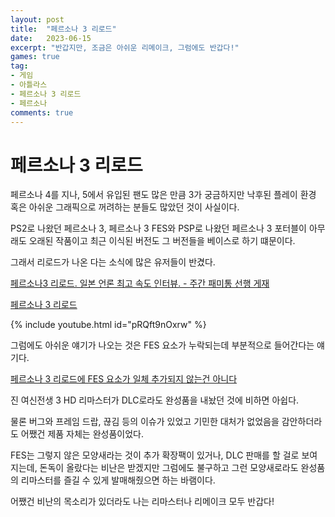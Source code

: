 ```yaml
---
layout: post
title:  "페르소나 3 리로드"
date:   2023-06-15
excerpt: "반갑지만, 조금은 아쉬운 리메이크, 그럼에도 반갑다!"
games: true
tag:
- 게임
- 아틀라스
- 페르소나 3 리로드
- 페르소나
comments: true
---
```


# 페르소나 3 리로드

페르소나 4를 지나, 5에서 유입된 팬도 많은 만큼 3가 궁금하지만 낙후된 플레이 환경 혹은 아쉬운 그래픽으로 꺼려하는 분들도 많았던 것이 사실이다.

PS2로 나왔던 페르소나 3, 페르소나 3 FES와 PSP로 나왔던 페르소나 3 포터블이 아무래도 오래된 작품이고 최근 이식된 버전도 그 버전들을 베이스로 하기 떄문이다.

그래서 리로드가 나온 다는 소식에 많은 유저들이 반겼다.

[페르소나3 리로드. 일본 언론 최고 속도 인터뷰. - 주간 패미통 선행 게재](https://bbs.ruliweb.com/news/board/1001/read/2289354)

[페르소나 3 리로드](https://bbs.ruliweb.com/news/board/1001/read/2289609)

{% include youtube.html id="pRQft9nOxrw" %}

그럼에도 아쉬운 얘기가 나오는 것은 FES 요소가 누락되는데 부분적으로 들어간다는 얘기다.

[페르소나 3 리로드에 FES 요소가 일체 추가되지 않는건 아니다](https://bbs.ruliweb.com/news/board/1001/read/2289353)

진 여신전생 3 HD 리마스터가 DLC로라도 완성품을 내놨던 것에 비하면 아쉽다.

물론 버그와 프레임 드랍, 끊김 등의 이슈가 있었고 기민한 대처가 없었음을 감안하더라도 어쨌건 제품 자체는 완성품이었다.

FES는 그렇지 않은 모양새라는 것이 추가 확장팩이 있거나, DLC 판매를 할 걸로 보여지는데, 돈독이 올랐다는 비난은 받겠지만 그럼에도 불구하고 그런 모양새로라도 완성품의 리마스터를 즐길 수 있게 발매해줬으면 하는 바램이다.

어쨌건 비난의 목소리가 있더라도 나는 리마스터나 리메이크 모두 반갑다!